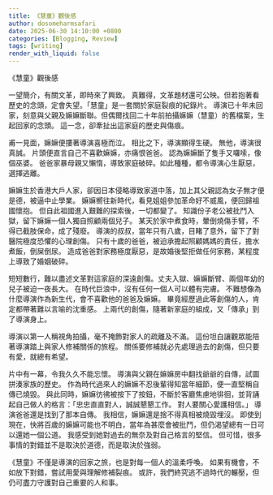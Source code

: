 ```yaml
---
title: 《慧童》觀後感
author: dosomeharmsafari
date: 2025-06-30 14:10:00 +0800
categories: [Blogging, Review]
tags: [writing]
render_with_liquid: false
---
```


《慧童》觀後感

一望簡介，有關文革，即時來了興致。 真難得，文革題材還可公映。但若抱著看歷史的念頭，定會失望。「慧童」是一套關於家庭裂痕的紀錄片。 導演已十年未回家，刻意與父親及嫲嫲斷聯。但偶爾找回二十年前拍攝嫲嫲（慧童）的舊檔案，生起回家的念頭。 這一念，卻牽扯出這家庭的歷史與傷痕。

甫一見面，嫲嫲便摟著導演喜極而泣。 相比之下，導演顯得生硬。 無他，導演很真誠。 片頭便直言自己不喜歡嫲嫲，亦痛恨爸爸。 認為嫲嫲斷了隻手又囉嗦，像個巫婆。 爸爸家暴母親又懶惰，導致家庭破碎。如此種種，都令導演心生厭惡，選擇逃離。

嫲嫲生於香港大戶人家，卻因日本侵略導致家道中落，加上其父親認為女子無才便是德，被逼中止學業。 嫲嫲嚮往新時代，看見姐姐參加革命好不威風，便回歸祖國懷抱。 但自此祖國進入艱難的探索後，一切都變了。 知識份子老公被批鬥入獄，留下嫲嫲一個人獨自照顧兩個兒子。 某天於家中煮食時，暈倒燒傷手臂，不得已截肢保命，成了殘廢。 導演的叔叔，當年只有八歲，目睹了意外，留下了對醫院極度恐懼的心理創傷。 只有十歲的爸爸，被迫承擔起照顧媽媽的責任，擔水煮飯，倒屎倒尿。 造成爸爸對家務極度厭惡，是故婚後堅拒做任何家務，某程度上導致了婚姻破碎。

短短數行，難以盡述文革對這家庭的深遠創傷。丈夫入獄、嫲嫲斷臂、兩個年幼的兒子被迫一夜長大。 在時代巨浪中，沒有任何一個人可以體有完膚。 不難想像為什麼導演作為新生代，會不喜歡他的爸爸及嫲嫲。 畢竟經歷過此等創傷的人，肯定都帶著難以言喻的沈重感。 上兩代的創傷，隨著新家庭的組成，又「傳承」到了導演身上。

導演以第一人稱視角拍攝，毫不掩飾對家人的疏離及不滿。 這份坦白讓觀眾能陪著導演踏上與家人修補關係的旅程。 關係要修補就必先處理過去的創傷，但只要有愛，就總有希望。

片中有一幕，令我久久不能忘懷。 導演與父親在嫲嫲房中翻找爺爺的自傳，試圖拼湊家族的歷史。 作為時代過來人的嫲嫲不忍後輩得知當年細節，便一直堅稱自傳已燒毀。 與此同時，嫲嫲彷彿被按下了按鈕，不斷於客廳焦慮地徘徊，並背誦起自己做人的格言：「忠忠直直對人，誠誠懇懇工作。 對人要關心愛護相信。」   導演爸爸還是找到了那本自傳。 我相信，嫲嫲還是捨不得真相被燒毀埋沒。 即使到現在，快將百歲的嫲嫲可能也不明白，當年為甚麼會被批鬥，但仍渴望總有一日可以還她一個公道。 我感受到她對過去的無奈及對自己格言的堅信。 但可惜，很多事情的對錯並不是取決於道德，而是取決於強弱。

《慧童》不僅是導演的回家之旅，也是對每一個人的溫柔呼喚。 如果有機會，不如放下對錯，嘗試用愛與理解修補裂痕。 或許，我們終究逃不過時代的輾壓，但仍可盡力守護對自己重要的人和事。
